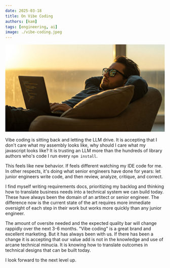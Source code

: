 ```yaml
---
date: 2025-03-18
title: On Vibe Coding
authors: [kam]
tags: [engineering, ai]
image: ./vibe-coding.jpeg
---
```


![Software Engineer Laid Back with hand behind his head and also on his keyboard](./vibe-coding.jpeg)

Vibe coding is sitting back and letting the LLM drive. It is accepting that I don't care what my assembly looks like, why should I care what my javascript looks like? It is trusting an LLM more than the hundreds of library authors who's code I run every `npm install`.

<!-- truncate -->

This feels like new behavior. If feels different watching my IDE code for me. In other respects, it's doing what senior engineers have done for years: let junior engineers write code, and then review, analyze, critique, and correct.

I find myself writing requirements docs, prioritizing my backlog and thinking how to translate business needs into a technical system we can build today. These have always been the domain of an artitect or senior engineer. The difference now is the current state of the art requires more immediate oversight of each step in their work but works more quickly than any junior engineer.

The amount of oversite needed and the expected quality bar will change rappidly over the next 3-6 months. "Vibe coding" is a great brand and excellent marketing. But it has always been with us. If there has been a change it is accepting that our value add is not in the knowledge and use of arcane technical minucia. It is knowing how to translate outcomes in technical designs that can be built today.

I look forward to the next level up.